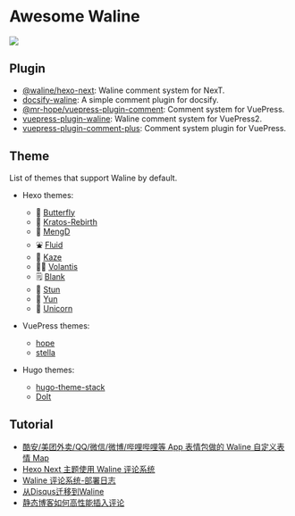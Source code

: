 # Awesome Waline

[![](https://raw.githubusercontent.com/sindresorhus/awesome/main/media/badge-flat2.svg?sanitize=true)](https://github.com/sindresorhus/awesome)

## Plugin

- [@waline/hexo-next](https://npmjs.com/@waline/hexo-next): Waline comment system for NexT.
- [docsify-waline](https://github.com/cxcn/docsify-waline): A simple comment plugin for docsify.
- [@mr-hope/vuepress-plugin-comment](https://vuepress-theme-hope.github.io/comment/): Comment system for VuePress.
- [vuepress-plugin-waline](https://github.com/xinlei3166/vuepress-plugin-waline): Waline comment system for VuePress2.
- [vuepress-plugin-comment-plus](https://github.com/SivanLaai/vuepress-plugin-comment-plus): Comment system plugin for VuePress.

## Theme

List of themes that support Waline by default.

- Hexo themes:
  - 🦋 [Butterfly](https://github.com/jerryc127/hexo-theme-butterfly)
  - 🍬 [Kratos-Rebirth](https://github.com/Candinya/Kratos-Rebirth)
  - 🍭 [MengD](https://github.com/lete114/hexo-theme-MengD)
  - ⛲ [Fluid](https://github.com/fluid-dev/hexo-theme-fluid)
  - 🚚 [Kaze](https://github.com/theme-kaze/hexo-theme-kaze)
  - ✌🏻 [Volantis](https://github.com/volantis-x/hexo-theme-volantis)
  - 🗒 [Blank](https://github.com/dewjohn/hexo-theme-blank)
  - 🐴 [Stun](https://github.com/liuyib/hexo-theme-stun)
  - 🤖 [Yun](https://github.com/YunYouJun/hexo-theme-yun)
  - 🦄 [Unicorn](https://github.com/Uzizkp/hexo-theme-unicorn)
  

- VuePress themes:
  - [hope](https://github.com/vuepress-theme-hope/vuepress-theme-hope)
  - [stella](https://github.com/SHUAXINDIARY/vuepress-theme-stella)

- Hugo themes:
  - [hugo-theme-stack](https://github.com/CaiJimmy/hugo-theme-stack) 
  - [DoIt](https://github.com/HEIGE-PCloud/DoIt)

## Tutorial

- [酷安/美团外卖/QQ/微信/微博/哔哩哔哩等 App 表情包做的 Waline 自定义表情 Map](https://spoience.com/articles/apps-emoji.html)
- [Hexo Next 主题使用 Waline 评论系统](https://www.techgrow.cn/posts/ae18fb85.html)
- [Waline 评论系统-部署日志](https://blog.ccknbc.cc/posts/waline-commens-system-deployment-logs/)
- [从Disqus迁移到Waline](https://candinya.com/posts/migrate-from-disqus-to-waline/)
- [静态博客如何高性能插入评论
](https://imnerd.org/hugo-ssr-comment.html)
